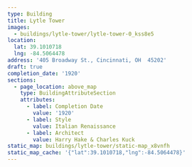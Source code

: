 ```yaml
---
type: Building
title: Lytle Tower
images:
  - buildings/lytle-tower/lytle-tower-0_kss8e5
location:
  lat: 39.1010718
  lng: -84.5064478
address: '405 Broadway St., Cincinnati, OH  45202'
draft: true
completion_date: '1920'
sections:
  - page_location: above_map
    type: BuildingAttributeSection
    attributes:
      - label: Completion Date
        value: '1920'
      - label: Style
        value: Italian Renaissance
      - label: Architect
        value: Harry Hake & Charles Kuck
static_map: buildings/lytle-tower/static-map_x8vnfh
static_map_cache: '{"lat":39.1010718,"lng":-84.5064478}'
---
```

